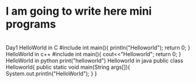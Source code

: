 # I am going to write here mini programs
<br>
Day1
HelloWorld in C
#include<stdio.h>
int main(){
println("Helloworld");
return 0;
}
  <br>
HelloWorld in c++
#include <iostream.io>
int main(){
cout<<"Helloworld";
return 0;
}
  <br>
HelloWorld in python
print("helloworld")
Helloworld in java
public class Helloworld{
public static void main(String args[]){
System.out.println("HelloWorld");
}
}
